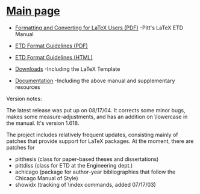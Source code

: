 # [Main page](http://www.library.pitt.edu/latex)

* [Formatting and Converting for LaTeX Users (PDF)](http://www.pitt.edu/%7egraduate/etd/pittetd.pdf) -Pitt's LaTeX ETD Manual
* [ETD Format Guidelines (PDF)](http://www.pitt.edu/AFShome/g/r/graduate/public/html/etd/pdf/ETDformat.pdf)
* [ETD Format Guidelines (HTML)](http://www.pitt.edu/~graduate/etd/formatguidelineshtml.html)

* [Downloads](http://www.pitt.edu/~graduate/etd/latexdl.html) -Including the LaTeX Template
* [Documentation](http://www.pitt.edu/~graduate/etd/latexdocs.html) -Including the above manual and supplementary resources

Version notes:

The latest release was put up on 08/17/04. It corrects some minor bugs, makes some measure-adjustments, and has an addition on \lowercase in the manual. It's version 1.618.

The project includes relatively frequent updates, consisting mainly of patches that provide support for LaTeX packages. At the moment, there are patches for

* pitthesis (class for paper-based theses and dissertations)
* pittdiss (class for ETD at the Engineering dept.)
* achicago (package for author-year bibliographies that follow the Chicago Manual of Style)
* showidx (tracking of \index commands, added 07/17/03)
